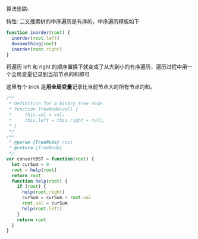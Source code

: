 算法思路:

特性: 二叉搜索树的中序遍历是有序的，中序遍历模板如下

```js
function inorder(root) {
  inorder(root.left)
  dosomething(root)
  inorder(root.right)
}
```

将遍历 left 和 right 的顺序置换下就变成了从大到小的有序遍历，遍历过程中用一个全局变量记录到当前节点的和即可

这里有个 trick 是**用全局变量**记录比当前节点大的所有节点的和。

```js
/**
 * Definition for a binary tree node.
 * function TreeNode(val) {
 *     this.val = val;
 *     this.left = this.right = null;
 * }
 */
/**
 * @param {TreeNode} root
 * @return {TreeNode}
 */
var convertBST = function(root) {
  let curSum = 0
  root = help(root)
  return root
  function help(root) {
    if (root) {
      help(root.right)
      curSum = curSum + root.val
      root.val = curSum
      help(root.left)
    }
    return root
  }
}
```
